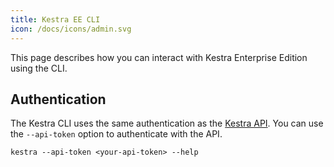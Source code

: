 ```yaml
---
title: Kestra EE CLI
icon: /docs/icons/admin.svg
---
```


This page describes how you can interact with Kestra Enterprise Edition using the CLI.

## Authentication

The Kestra CLI uses the same authentication as the [Kestra API](./api.md). You can use the `--api-token` option to authenticate with the API.

```shell
kestra --api-token <your-api-token> --help
```